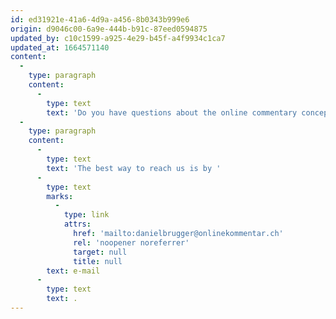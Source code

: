 ```yaml
---
id: ed31921e-41a6-4d9a-a456-8b0343b999e6
origin: d9046c00-6a9e-444b-b91c-87eed0594875
updated_by: c10c1599-a925-4e29-b45f-a4f9934c1ca7
updated_at: 1664571140
content:
  -
    type: paragraph
    content:
      -
        type: text
        text: 'Do you have questions about the online commentary concept or would you like to write a comment for the online commentary? '
  -
    type: paragraph
    content:
      -
        type: text
        text: 'The best way to reach us is by '
      -
        type: text
        marks:
          -
            type: link
            attrs:
              href: 'mailto:danielbrugger@onlinekommentar.ch'
              rel: 'noopener noreferrer'
              target: null
              title: null
        text: e-mail
      -
        type: text
        text: .
---
```

